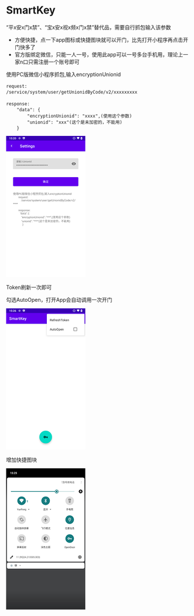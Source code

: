# SmartKey
“平x安x门x禁”、“宝x安x视x频x门x禁”替代品，需要自行抓包输入该参数

- 方便快捷，点一下app图标或快捷图块就可以开门，比先打开小程序再点击开门快多了
- 官方版绑定微信，只能一人一号，使用此app可以一号多台手机用，理论上一家n口只需注册一个账号即可

使用PC版微信小程序抓包,输入encryptionUnionid

```
request:
/service/system/user/getUnionidByCode/v2/xxxxxxxxx

response:
	"data": {
		"encryptionUnionid": "xxxx",(使用这个参数)
		"unionid": "xxx"(这个是未加密的，不能用)
	}

```

![image](https://github.com/aoe-iu/SmarKey/blob/master/screenshot/p3.png)



Token刷新一次即可

勾选AutoOpen，打开App会自动调用一次开门

![image](https://github.com/aoe-iu/SmarKey/blob/master/screenshot/p1.png)



增加快捷图块

![image](https://github.com/aoe-iu/SmarKey/blob/master/screenshot/p2.png)
